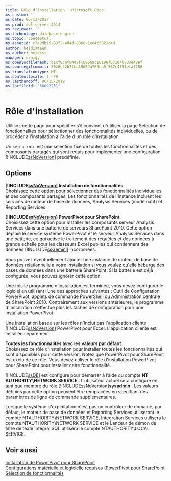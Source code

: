 ```yaml
---
title: Rôle d’installation | Microsoft Docs
ms.custom: ''
ms.date: 06/13/2017
ms.prod: sql-server-2014
ms.reviewer: ''
ms.technology: database-engine
ms.topic: conceptual
ms.assetid: c7e9db15-89f2-4d4d-8860-1e64c5821c4d
author: heidisteen
ms.author: heidist
manager: craigg
ms.openlocfilehash: b1cf8c6f8442fc69669c10106f671040733e48ef
ms.sourcegitcommit: 3026c22b7fba19059a769ea5f367c4f51efaf286
ms.translationtype: MT
ms.contentlocale: fr-FR
ms.lasthandoff: 06/15/2019
ms.locfileid: "66092231"
---
```

# <a name="setup-role"></a>Rôle d'installation
  Utilisez cette page pour spécifier s'il convient d'utiliser la page Sélection de fonctionnalités pour sélectionner des fonctionnalités individuelles, ou de procéder à l'installation à l'aide d'un rôle d'installation.  
  
 Un `setup role` est une sélection fixe de toutes les fonctionnalités et des composants partagés qui sont requis pour implémenter une configuration [!INCLUDE[ssNoVersion](../../includes/ssnoversion-md.md)] prédéfinie.  
  
## <a name="options"></a>Options  
 **[!INCLUDE[ssNoVersion](../../includes/ssnoversion-md.md)] Installation de fonctionnalités**  
 Choisissez cette option pour sélectionner des fonctionnalités individuelles et des composants partagés. Les fonctionnalités de l'instance incluent les services de moteur de base de données, Analysis Services (mode natif) et Reporting Services.  
  
 **[!INCLUDE[ssNoVersion](../../includes/ssnoversion-md.md)] PowerPivot pour SharePoint**  
 Choisissez cette option pour installer les composants serveur Analysis Services dans une batterie de serveurs SharePoint 2010. Cette option déploie le service système PowerPivot et le serveur Analysis Services dans une batterie, ce qui active le traitement des requêtes et des données à grande échelle pour les classeurs Excel publiés qui contiennent des données [!INCLUDE[ssGemini](../../includes/ssgemini-md.md)] incorporées.  
  
 Vous pouvez éventuellement ajouter une instance de moteur de base de données relationnelle à votre installation si vous voulez qu'elle héberge des bases de données dans une batterie SharePoint. Si la batterie est déjà configurée, vous pouvez ignorer cette option.  
  
 Une fois le programme d’installation est terminée, vous devez configurer le logiciel en utilisant l’une des approches suivantes : Outil de Configuration PowerPivot, applets de commande PowerShell ou Administration centrale de SharePoint 2010. Contrairement aux versions antérieures, le programme d'installation n'effectue plus les tâches de configuration pour une installation PowerPivot.  
  
 Une installation basée sur les rôles n'inclut pas l'application cliente [!INCLUDE[ssNoVersion](../../includes/ssnoversion-md.md)] PowerPivot pour Excel. L'application cliente est installée séparément.  
  
 **Toutes les fonctionnalités avec les valeurs par défaut**  
 Choisissez ce rôle d'installation pour installer toutes les fonctionnalités qui sont disponibles pour cette version. Notez que PowerPivot pour SharePoint est exclu de ce rôle. Vous devez utiliser le rôle d'installation PowerPivot pour SharePoint pour installer cette fonctionnalité.  
  
 [!INCLUDE[ssDE](../../includes/ssde-md.md)] est configuré pour démarrer à l’aide du compte **NT AUTHORITY\NETWORK SERVICE** . L’utilisateur actuel sera configuré en tant que membre du rôle [!INCLUDE[ssNoVersion](../../includes/ssnoversion-md.md)]**sysadmin** . Les valeurs définies par cette option peuvent être remplacées en spécifiant des paramètres de ligne de commande supplémentaires.  
  
 Lorsque le système d'exploitation n'est pas un contrôleur de domaine, par défaut, le moteur de base de données et Reporting Services utiliseront le compte NTAUTHORITY\NETWORK SERVICE, Integration Services utilisera le compte NTAUTHORITY\NETWORK SERVICE et le Lanceur de démon de filtre de texte intégral SQL utilisera le compte NTAUTHORITY\LOCAL SERVICE.  
  
## <a name="see-also"></a>Voir aussi  
 [Installation de PowerPivot pour SharePoint](https://go.microsoft.com/fwlink/?LinkId=206906)   
 [Configurations matérielle et logicielle requises (PowerPivot pour SharePoint](https://go.microsoft.com/fwlink/?LinkId=216823)   
 [Sélection de fonctionnalités](../../../2014/sql-server/install/feature-selection.md)  
  
  
